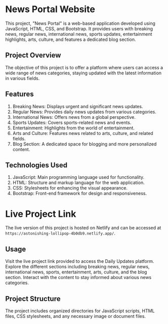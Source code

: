 # News Portal Website
This project, "News Portal" is a web-based application developed using JavaScript, HTML, CSS, and Bootstrap. It provides users with breaking news, regular news, international news, sports updates, entertainment highlights, arts, culture, and features a dedicated blog section.

## Project Overview
The objective of this project is to offer a platform where users can access a wide range of news categories, staying updated with the latest information in various fields.

## Features
1. Breaking News: Displays urgent and significant news updates.
2. Regular News: Provides daily news updates from various categories.
3. International News: Offers news from a global perspective.
4. Sports Updates: Covers sports-related news and events.
5. Entertainment: Highlights from the world of entertainment.
6. Arts and Culture: Features news related to arts, culture, and related fields.
7. Blog Section: A dedicated space for blogging and more personalized content.
   
## Technologies Used
1. JavaScript: Main programming language used for functionality.
2. HTML: Structure and markup language for the web application.
3. CSS: Stylesheets for enhancing the visual appearance.
4. Bootstrap: Front-end framework for design and responsiveness.
   
# Live Project Link
The live version of this project is hosted on Netlify and can be accessed at `https://astonishing-lollipop-4b0db9.netlify.app/`.

## Usage
Visit the live project link provided to access the Daily Updates platform.
Explore the different sections including breaking news, regular news, international news, sports, entertainment, arts, culture, and the blog section.
Interact with the content to stay informed about various news categories.

## Project Structure
The project includes organized directories for JavaScript scripts, HTML files, CSS stylesheets, and any necessary image or document files.
